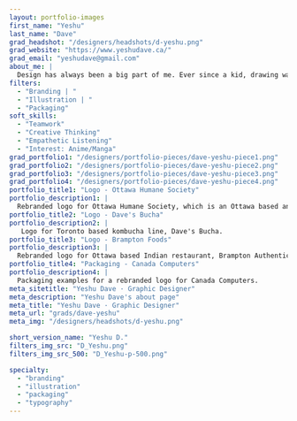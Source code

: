 ```yaml
---
layout: portfolio-images
first_name: "Yeshu"
last_name: "Dave"
grad_headshot: "/designers/headshots/d-yeshu.png"
grad_website: "https://www.yeshudave.ca/"
grad_email: "yeshudave@gmail.com"
about_me: |
  Design has always been a big part of me. Ever since a kid, drawing was a way for me to express myself and show off my interests. When I first started designing, it opened up a whole world of possibilities. This program has taught me many new things and helped me hone my skills, not only to express myself better but also helped me work with other talented designers.
filters:
  - "Branding | "
  - "Illustration | "
  - "Packaging"
soft_skills:
  - "Teamwork"
  - "Creative Thinking"  
  - "Empathetic Listening" 
  - "Interest: Anime/Manga"  
grad_portfolio1: "/designers/portfolio-pieces/dave-yeshu-piece1.png"
grad_portfolio2: "/designers/portfolio-pieces/dave-yeshu-piece2.png"
grad_portfolio3: "/designers/portfolio-pieces/dave-yeshu-piece3.png"
grad_portfolio4: "/designers/portfolio-pieces/dave-yeshu-piece4.png"
portfolio_title1: "Logo - Ottawa Humane Society"
portfolio_description1: |
  Rebranded logo for Ottawa Humane Society, which is an Ottawa based animal shelter. The project included website banners as well.
portfolio_title2: "Logo - Dave's Bucha"
portfolio_description2: |
   Logo for Toronto based kombucha line, Dave's Bucha.
portfolio_title3: "Logo - Brampton Foods"
portfolio_description3: |
  Rebranded logo for Ottawa based Indian restaurant, Brampton Authentic Indian Foods.
portfolio_title4: "Packaging - Canada Computers"
portfolio_description4: |
  Packaging examples for a rebranded logo for Canada Computers.
meta_sitetitle: "Yeshu Dave · Graphic Designer"
meta_description: "Yeshu Dave's about page"
meta_title: "Yeshu Dave · Graphic Designer"
meta_url: "grads/dave-yeshu"
meta_img: "/designers/headshots/d-yeshu.png"

short_version_name: "Yeshu D."
filters_img_src: "D_Yeshu.png"
filters_img_src_500: "D_Yeshu-p-500.png"

specialty:
  - "branding"
  - "illustration"
  - "packaging"
  - "typography"
---
```


